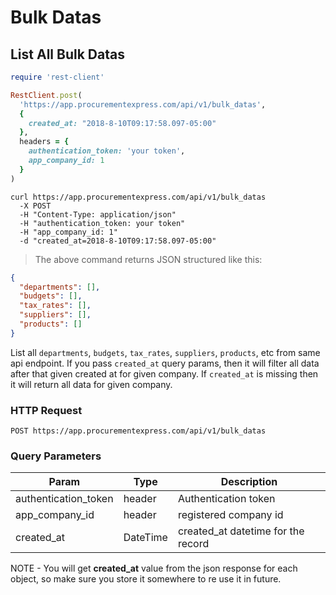 # Bulk Datas

## List All Bulk Datas

```ruby
require 'rest-client'

RestClient.post(
  'https://app.procurementexpress.com/api/v1/bulk_datas',
  {
    created_at: "2018-8-10T09:17:58.097-05:00"
  },
  headers = {
    authentication_token: 'your token',
    app_company_id: 1
  }
)
```

```shell
curl https://app.procurementexpress.com/api/v1/bulk_datas
  -X POST
  -H "Content-Type: application/json"
  -H "authentication_token: your token"
  -H "app_company_id: 1"
  -d "created_at=2018-8-10T09:17:58.097-05:00"
```

> The above command returns JSON structured like this:

```json
{
  "departments": [],
  "budgets": [],
  "tax_rates": [],
  "suppliers": [],
  "products": []
}
```

List all `departments`, `budgets`, `tax_rates`, `suppliers`, `products`, etc from same api endpoint. If you pass `created_at` query params, then it will filter all data after that given created at for given company. If `created_at` is missing then it will return all data for given company.

### HTTP Request

`POST https://app.procurementexpress.com/api/v1/bulk_datas`

### Query Parameters

| Param                | Type     | Description                        |
| -------------------- | -------- | ---------------------------------- |
| authentication_token | header   | Authentication token               |
| app_company_id       | header   | registered company id              |
| created_at           | DateTime | created_at datetime for the record |

<aside class="info">
NOTE - You will get <strong>created_at</strong> value from the json response for each object, so make sure you store it somewhere to re use it in future.
</aside>
